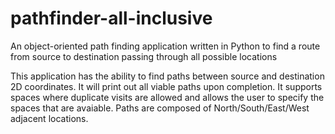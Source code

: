 # pathfinder-all-inclusive
An object-oriented path finding application written in Python to find a route from source to destination passing through all possible locations

This application has the ability to find paths between source and destination 2D coordinates. It will print out all viable paths upon completion. It supports spaces where duplicate visits are allowed and allows the user to specify the spaces that are avaiable. Paths are composed of North/South/East/West adjacent locations.
